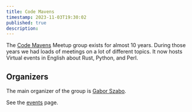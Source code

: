 ```yaml
---
title: Code Mavens
timestamp: 2023-11-03T19:30:02
published: true
description:
---
```


The [Code Mavens](https://www.meetup.com/Code-Mavens/) Meetup group exists for almost 10 years. During those years we had loads of meetings
on a lot of different topics. It now hosts Virtual events in English about Rust, Python, and Perl.

## Organizers

The main organizer of the group is [Gabor Szabo](https://szabgab.com/).

See the [events](/events/) page.


